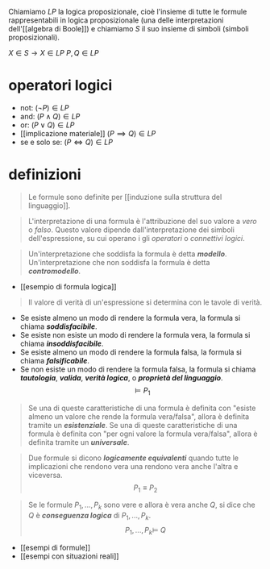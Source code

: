 Chiamiamo $LP$ la logica proposizionale, cioè l'insieme di tutte le formule rappresentabili in logica proposizionale (una delle interpretazioni dell'[[algebra di Boole]]) e chiamiamo $S$ il suo insieme di simboli (simboli proposizionali).

$X \in S \rightarrow X \in LP$
$P, Q \in LP$

# operatori logici

- not: $(\neg P) \in LP$
- and: $(P \land Q)\in LP$
- or: $(P\lor Q)\in LP$
- [[implicazione materiale]] $(P\implies Q) \in LP$
- se e solo se: $(P\iff Q)\in LP$

# definizioni

> Le formule sono definite per [[induzione sulla struttura del linguaggio]].

> L'interpretazione di una formula è l'attribuzione del suo valore a *vero* o *falso*. Questo valore dipende dall'interpretazione dei simboli dell'espressione, su cui operano i gli *operatori* o *connettivi logici*.

> Un'interpretazione che soddisfa la formula è detta ***modello***.
> Un'interpretazione che non soddisfa la formula è detta ***contromodello***.

- [[esempio di formula logica]]

> Il valore di verità di un'espressione si determina con le tavole di verità.

- Se esiste almeno un modo di rendere la formula vera, la formula si chiama ***soddisfacibile***.
- Se esiste non esiste un modo di rendere la formula vera, la formula si chiama ***insoddisfacibile***.
- Se esiste almeno un modo di rendere la formula falsa, la formula si chiama ***falsificabile***.
- Se non esiste un modo di rendere la formula falsa, la formula si chiama ***tautologia***, ***valida***, ***verità logica***, o ***proprietà del linguaggio***.
	$$\vDash P_{1}$$

> Se una di queste caratteristiche di una formula è definita con "esiste almeno un valore che rende la formula vera/falsa", allora è definita tramite un ***esistenziale***.
> Se una di queste caratteristiche di una formula è definita con "per ogni valore la formula vera/falsa", allora è definita tramite un ***universale***.

> Due formule si dicono ***logicamente equivalenti*** quando tutte le implicazioni che rendono vera una rendono vera anche l'altra e viceversa.
> $$P_{1}\equiv P_{2}$$

> Se le formule $P_{1},...,P_{k}$ sono vere e allora è vera anche $Q$, si dice che $Q$ è ***conseguenza logica*** di $P_{1},...,P_{k}$.
> $$P_{1},...,P_{k} \vDash\ Q$$

- [[esempi di formule]]
- [[esempi con situazioni reali]]



